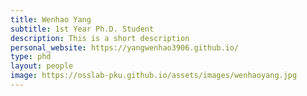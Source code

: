```yaml
---
title: Wenhao Yang
subtitle: 1st Year Ph.D. Student
description: This is a short description
personal_website: https://yangwenhao3906.github.io/
type: phd
layout: people
image: https://osslab-pku.github.io/assets/images/wenhaoyang.jpg
---
```

